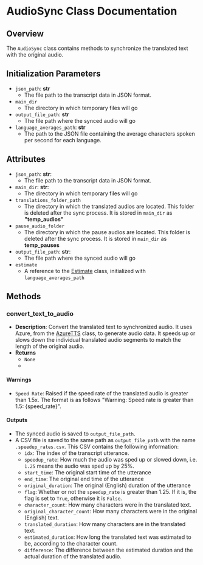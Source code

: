 # AudioSync Class Documentation

## Overview
The `AudioSync` class contains methods to synchronize the translated text with the original audio.

## Initialization Parameters
- `json_path`: **str**
    - The file path to the transcript data in JSON format.
- `main_dir`
    - The directory in which temporary files will go
- `output_file_path`: **str**
    - The file path where the synced audio will go
- `language_averages_path`: **str**
    - The path to the JSON file containing the average characters spoken per second for each language.

## Attributes
- `json_path`: **str**:
    - The file path to the transcript data in JSON format.
- `main_dir`: **str**:
    - The directory in which temporary files will go
- `translations_folder_path`
    - The directory in which the translated audios are located. This folder is deleted after the sync process. It is stored in `main_dir` as **"temp_audios"**
- `pause_audio_folder`
    - The directory in which the pause audios are located. This folder is deleted after the sync process. It is stored in `main_dir` as **temp_pauses**
- `output_file_path`: **str**:
    - The file path where the synced audio will go
- `estimate`
    - A reference to the [Estimate](../Calculation/Estimate.md) class, initialized with `language_averages_path`

## Methods
### convert_text_to_audio
- **Description**: Convert the translated text to synchronized audio. It uses Azure, from the [AzureTTS](../../TTS/AzureTTS.md) class, to generate audio data. It speeds up or slows down the individual translated audio segments to match the length of the original audio.
- **Returns**
    - ```None```
    - 
#### Warnings
- ```Speed Rate```: Raised if the speed rate of the translated audio is greater than 1.5x. The format is as follows "Warning: Speed rate is greater than 1.5: {speed_rate}".

#### Outputs
- The synced audio is saved to `output_file_path`.
- A CSV file is saved to the same path as `output_file_path` with the name `.speedup_rates.csv`. This CSV contains the following information:
    - `idx`: The index of the transcript utterance.
    - `speedup_rate`: How much the audio was sped up or slowed down, i.e. `1.25` means the audio was sped up by 25%.
    - `start_time`: The original start time of the utterance
    - `end_time`: The original end time of the utterance
    - `original_duration`: The original (English) duration of the utterance
    - `flag`: Whether or not the `speedup_rate` is greater than 1.25. If it is, the flag is set to `True`, otherwise it is `False`.
    - `character_count`: How many characters were in the translated text.
    - `original_character_count`: How many characters were in the original (English) text.
    - `translated_duration`: How many characters are in the translated text.
    - `estimated_duration`: How long the translated text was estimated to be, according to the character count.
    - `difference`: The difference between the estimated duration and the actual duration of the translated audio.